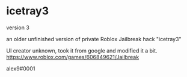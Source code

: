 # icetray3
version 3

an older unfinished version of private Roblox Jailbreak hack "icetray3"

UI creator unknown, took it from google and modified it a bit.
https://www.roblox.com/games/606849621/Jailbreak

alex9#0001
